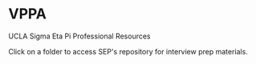 # VPPA
UCLA Sigma Eta Pi Professional Resources

Click on a folder to access SEP's repository for interview prep materials. 
